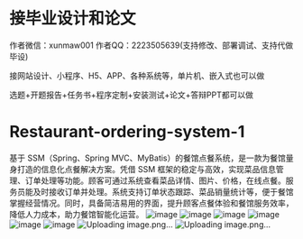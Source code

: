 # 接毕业设计和论文
作者微信：xunmaw001  作者QQ：2223505639(支持修改、部署调试、支持代做毕设)

接网站设计、小程序、H5、APP、各种系统等，单片机、嵌入式也可以做

选题+开题报告+任务书+程序定制+安装测试+论文+答辩PPT都可以做
# Restaurant-ordering-system-1
基于 SSM（Spring、Spring MVC、MyBatis）的餐馆点餐系统，是一款为餐馆量身打造的信息化点餐解决方案。凭借 SSM 框架的稳定与高效，实现菜品信息管理、订单处理等功能。顾客可通过系统查看菜品详情、图片、价格，在线点餐。服务员能及时接收订单并处理。系统支持订单状态跟踪、菜品销量统计等，便于餐馆掌握经营情况。同时，具备简洁易用的界面，提升顾客点餐体验和餐馆服务效率，降低人力成本，助力餐馆智能化运营。 
![image](https://github.com/user-attachments/assets/f7e426a5-f789-46d0-9389-e17e263ea26d)
![image](https://github.com/user-attachments/assets/376cf39e-ab7b-4e6d-9568-abc33333d5aa)
![image](https://github.com/user-attachments/assets/f93545e3-1b16-4186-b91a-20138d174456)
![image](https://github.com/user-attachments/assets/0d01d283-c0ab-4707-a09d-116952469110)
![image](https://github.com/user-attachments/assets/dcc2f7cc-fda3-479c-bb38-36efda3b22d2)
![image](https://github.com/user-attachments/assets/78c4b72f-0256-49e2-ae79-b7497b96d1a2)
![Uploading image.png…]()
![Uploading image.png…]()
